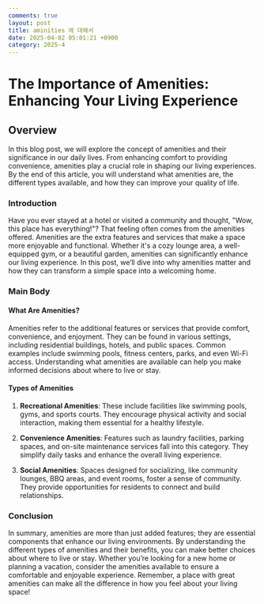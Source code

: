```yaml
---
comments: true
layout: post
title: aminities 에 대해서
date: 2025-04-02 05:01:21 +0900
category: 2025-4
---
```


# The Importance of Amenities: Enhancing Your Living Experience

## Overview
In this blog post, we will explore the concept of amenities and their significance in our daily lives. From enhancing comfort to providing convenience, amenities play a crucial role in shaping our living experiences. By the end of this article, you will understand what amenities are, the different types available, and how they can improve your quality of life.

### Introduction
Have you ever stayed at a hotel or visited a community and thought, "Wow, this place has everything!"? That feeling often comes from the amenities offered. Amenities are the extra features and services that make a space more enjoyable and functional. Whether it's a cozy lounge area, a well-equipped gym, or a beautiful garden, amenities can significantly enhance our living experience. In this post, we’ll dive into why amenities matter and how they can transform a simple space into a welcoming home.

### Main Body

#### What Are Amenities?
Amenities refer to the additional features or services that provide comfort, convenience, and enjoyment. They can be found in various settings, including residential buildings, hotels, and public spaces. Common examples include swimming pools, fitness centers, parks, and even Wi-Fi access. Understanding what amenities are available can help you make informed decisions about where to live or stay.

#### Types of Amenities
1. **Recreational Amenities**: These include facilities like swimming pools, gyms, and sports courts. They encourage physical activity and social interaction, making them essential for a healthy lifestyle.
   
2. **Convenience Amenities**: Features such as laundry facilities, parking spaces, and on-site maintenance services fall into this category. They simplify daily tasks and enhance the overall living experience.

3. **Social Amenities**: Spaces designed for socializing, like community lounges, BBQ areas, and event rooms, foster a sense of community. They provide opportunities for residents to connect and build relationships.

### Conclusion
In summary, amenities are more than just added features; they are essential components that enhance our living environments. By understanding the different types of amenities and their benefits, you can make better choices about where to live or stay. Whether you’re looking for a new home or planning a vacation, consider the amenities available to ensure a comfortable and enjoyable experience. Remember, a place with great amenities can make all the difference in how you feel about your living space!